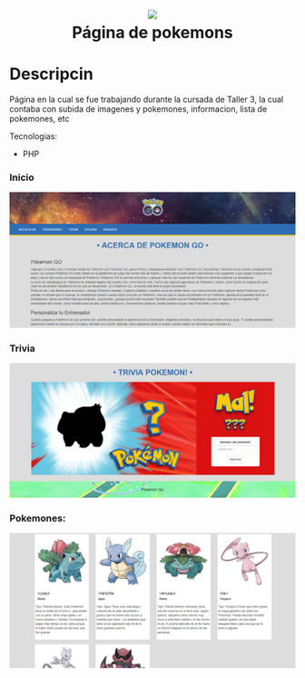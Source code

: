 <h1 align="center">
  <br>
  <img src="https://upload.wikimedia.org/wikipedia/commons/2/27/PHP-logo.svg" width="200">
  <br>
  Página de pokemons
  <br>
</h1>

# Descripcin
Página en la cual se fue trabajando durante la cursada de Taller 3, la cual contaba con subida de imagenes y pokemones, informacion, lista de pokemones, etc

Tecnologias:
- PHP

### Inicio

![Image of inicio](capturas/inicio.PNG)

### Trivia

![Image of inicio](capturas/trivia.PNG)

### Pokemones:

![Image of inicio](capturas/pokemones.PNG)<br />

